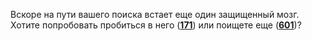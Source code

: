 Вскоре на пути вашего поиска встает еще один защищенный мозг. Хотите попробовать пробиться в него ([**171**](#n_171)) или поищете еще ([**601**](#n_601))?

